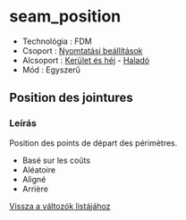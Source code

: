 # seam\_position

* Technológia : FDM
* Csoport : [Nyomtatási beállítások](../../../konfig/print_settings)
* Alcsoport : [Kerület és héj](../../beallitasok/print_settings.md#périmètre-et-enveloppe) - [Haladó](../../beallitasok/print_settings.md#Haladó)
* Mód : Egyszerű

## Position des jointures

### Leírás

Position des points de départ des périmètres.

* Basé sur les coûts
* Aléatoire
* Aligné
* Arrière

[Vissza a változók listájához](../../variable_list)

